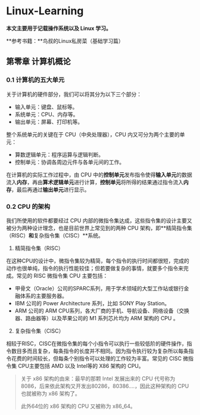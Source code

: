# Linux-Learning

**本文主要用于记载操作系统以及 Linux 学习。**

**参考书籍：**鸟叔的Linux私房菜（基础学习篇）

## 第零章 计算机概论

### 0.1 计算机的五大单元

关于计算机的硬件部分，我们可以将其分为以下三个部分：

- 输入单元：键盘、鼠标等。
- 系统单元：CPU、内存等。
- 输出单元：屏幕、打印机等。

整个系统单元的关键在于 CPU（中央处理器），CPU 内又可分为两个主要的单元：

- 算数逻辑单元：程序运算与逻辑判断。
- 控制单元：协调各周边元件与各单元间的工作。

在计算机的实际工作过程中，由 CPU 中的**控制单元**发布指令使得**输入单元**的数据流入**内存**，再由**算术逻辑单元**进行计算，**控制单元**将所得的结果通过指令流入**内存**，最后再通过**输出单元**进行显示。

### 0.2 CPU 的架构

我们所使用的软件都要经过 CPU 内部的微指令集达成，这些指令集的设计主要又被分为两种设计理念，也是目前世界上常见到的两种 CPU 架构，即**精简指令集（RISC）**和**复杂指令集（CISC）**系统。

1. 精简指令集（RISC）

在这种CPU的设计中，微指令集较为精简，每个指令的执行时间都很短，完成的动作也很单纯，指令的执行性能较佳；但若要做复杂的事情，就要多个指令来完成。常见的 RISC 微指令集 CPU 主要包括：

- 甲骨文（Oracle）公司的SPARC系列，用于学术领域的大型工作站或银行金融体系的主要服务器。
- IBM 公司的 Power Architecture 系列，比如 SONY Play Station。
- ARM 公司的 ARM CPU系列，各大厂商的手机、导航设备、网络设备（交换器、路由器等）以及苹果公司的 M1 系列芯片均为 ARM 架构的 CPU 。

2. 复杂指令集（CISC）

相较于RISC，CISC在微指令集的每个小指令可以执行一些较低阶的硬件操作，指令数目多而且复杂，每条指令的长度并不相同。因为指令执行较为复杂所以每条指令花费的时间较长，但每条个别指令可以处理的工作较为丰富。常见的 CISC 微指令集 CPU主要包括 AMD 以及 Intel等的 X86 架构的 CPU。

> 关于 x86 架构的由来：最早的那颗 Intel 发展出来的 CPU 代号称为 8086，后来依此架构又开发出80286，80386....，因此这种架构的 CPU 也就被称为 x86 架构了。
>
> 此外64位的 x86 架构的 CPU 又被称为 x86_64。

